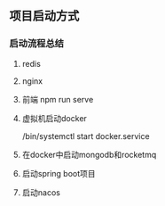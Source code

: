 ## 项目启动方式

### 启动流程总结

1. redis

2. nginx

3. 前端 npm run serve

4. 虚拟机启动docker

   /bin/systemctl start docker.service

5. 在docker中启动mongodb和rocketmq

6. 启动spring boot项目

7. 启动nacos